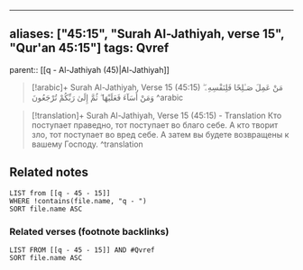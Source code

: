 
---
aliases: ["45:15", "Surah Al-Jathiyah, verse 15", "Qur'an 45:15"]
tags: Qvref
---

parent:: [[q - Al-Jathiyah (45)|Al-Jathiyah]]

> [!arabic]+ Surah Al-Jathiyah, Verse 15 (45:15)
> <span class="quran-arabic">مَنْ عَمِلَ صَـٰلِحًا فَلِنَفْسِهِۦ ۖ وَمَنْ أَسَآءَ فَعَلَيْهَا ۖ ثُمَّ إِلَىٰ رَبِّكُمْ تُرْجَعُونَ</span>
^arabic

> [!translation]+ Surah Al-Jathiyah, Verse 15 (45:15) - Translation
> Кто поступает праведно, тот поступает во благо себе. А кто творит зло, тот поступает во вред себе. А затем вы будете возвращены к вашему Господу.
^translation



## Related notes
```dataview
LIST from [[q - 45 - 15]]
WHERE !contains(file.name, "q - ")
SORT file.name ASC
```

### Related verses (footnote backlinks)
```dataview
LIST FROM [[q - 45 - 15]] AND #Qvref
SORT file.name ASC
```

